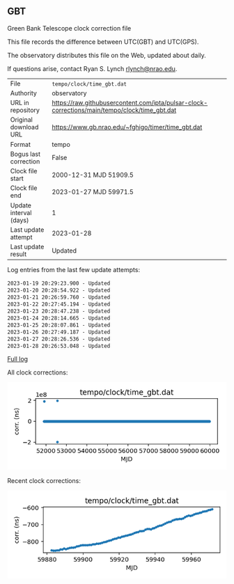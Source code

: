 
## GBT

Green Bank Telescope clock correction file

This file records the difference between UTC(GBT) and UTC(GPS).

The observatory distributes this file on the Web, updated about daily.

If questions arise, contact Ryan S. Lynch <rlynch@nrao.edu>.

|     |     |
|:--- |:--- |
| File | `tempo/clock/time_gbt.dat` |
| Authority | observatory |
| URL in repository | <https://raw.githubusercontent.com/ipta/pulsar-clock-corrections/main/tempo/clock/time_gbt.dat> |
| Original download URL | <https://www.gb.nrao.edu/~fghigo/timer/time_gbt.dat> |
| Format | tempo |
| Bogus last correction | False |
| Clock file start | 2000-12-31 MJD 51909.5 |
| Clock file end | 2023-01-27 MJD 59971.5 |
| Update interval (days) | 1 |
| Last update attempt | 2023-01-28 |
| Last update result | Updated |

Log entries from the last few update attempts:
```
2023-01-19 20:29:23.900 - Updated
2023-01-20 20:28:54.922 - Updated
2023-01-21 20:26:59.760 - Updated
2023-01-22 20:27:45.194 - Updated
2023-01-23 20:28:47.238 - Updated
2023-01-24 20:28:14.665 - Updated
2023-01-25 20:28:07.861 - Updated
2023-01-26 20:27:49.187 - Updated
2023-01-27 20:28:26.536 - Updated
2023-01-28 20:26:53.048 - Updated
```
[Full log](https://raw.githubusercontent.com/ipta/pulsar-clock-corrections/main/log/tempo/clock/time_gbt.dat.log)


All clock corrections:

![plot of all clock corrections](time_gbt.dat.png "All corrections")

Recent clock corrections:

![plot of recent clock corrections](time_gbt.dat.short.png "Recent corrections")

